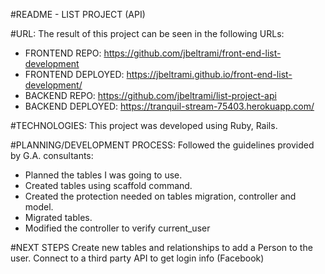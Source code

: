 #README - LIST PROJECT (API)

#URL: The result of this project can be seen in the following URLs:
- FRONTEND REPO: https://github.com/jbeltrami/front-end-list-development
- FRONTEND DEPLOYED: https://jbeltrami.github.io/front-end-list-development/
- BACKEND REPO: https://github.com/jbeltrami/list-project-api
- BACKEND DEPLOYED: https://tranquil-stream-75403.herokuapp.com/

#TECHNOLOGIES:
  This project was developed using Ruby, Rails.

#PLANNING/DEVELOPMENT PROCESS:
  Followed the guidelines provided by G.A. consultants:
- Planned the tables I was going to use.
- Created tables using scaffold command.
- Created the protection needed on tables migration, controller and model.
- Migrated tables.
- Modified the controller to verify current_user

#NEXT STEPS
Create new tables and relationships to add a Person to the user.
Connect to a third party API to get login info (Facebook)
